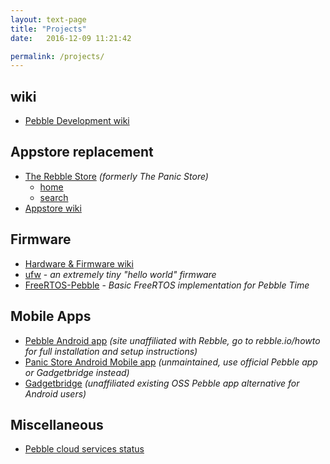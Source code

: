 ```yaml
---
layout: text-page
title: "Projects"
date:   2016-12-09 11:21:42

permalink: /projects/
---
```


## wiki

* [Pebble Development wiki](https://github.com/pebble-dev/wiki/wiki)

## Appstore replacement

* [The Rebble Store](https://github.com/pebble-dev/rebble-store) *(formerly The Panic Store)*
	* [home](http://apps.rebble.io/)
	* [search](https://apps.rebble.io/en_US/search/watchapps/1)
* [Appstore wiki](https://github.com/pebble-dev/wiki/wiki/Appstore)

## Firmware

* [Hardware & Firmware wiki](https://github.com/pebble-dev/wiki/wiki/Hardware-%26-Firmware)
* [ufw](https://github.com/pebble-dev/ufw) - *an extremely tiny "hello world" firmware*
* [FreeRTOS-Pebble](https://github.com/ginge/FreeRTOS-Pebble) - *Basic FreeRTOS implementation for Pebble Time*

## Mobile Apps

* [Pebble Android app](https://www.apkmirror.com/apk/pebble-technology-corp/pebble/pebble-4-4-2-1405-62d45d7d7-endframe-release/pebble-4-4-2-1405-62d45d7d7-endframe-android-apk-download/) *(site unaffiliated with Rebble, go to rebble.io/howto for full installation and setup instructions)*
* [Panic Store Android Mobile app](https://github.com/pebble-dev/android-store-app) *(unmaintained, use official Pebble app or Gadgetbridge instead)*
* [Gadgetbridge](https://github.com/Freeyourgadget/Gadgetbridge) *(unaffiliated existing OSS Pebble app alternative for Android users)*

## Miscellaneous

* [Pebble cloud services status](/status/)
